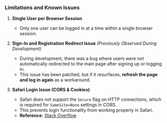 ### **Limitations and Known Issues**  

1. **Single User per Browser Session**  
   - Only one user can be logged in at a time within a single browser session.  

2. **Sign-In and Registration Redirect Issue** *(Previously Observed During Development)*  
   - During development, there was a bug where users were not automatically redirected to the main page after signing up or logging in.  
   - This issue has been patched, but if it resurfaces, **refresh the page and log in again** as a workaround.  

3. **Safari Login Issue (CORS & Cookies)**  
   - Safari does not support the `Secure` flag on HTTP connections, which is required for `SameSite=None` settings in CORS.  
   - This prevents login functionality from working properly in Safari.  
   - **Reference:** [Stack Overflow](https://stackoverflow.com/questions/58525719/safari-not-sending-cookie-even-after-setting-samesite-none-secure)